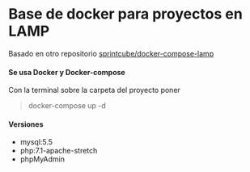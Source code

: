 # Base de docker para proyectos en LAMP 
Basado en otro repositorio [sprintcube/docker-compose-lamp](https://github.com/sprintcube/docker-compose-lamp)

#### Se usa Docker y Docker-compose

Con la terminal sobre la carpeta del proyecto poner 

> docker-compose up -d

#### Versiones

- mysql:5.5
- php:7.1-apache-stretch
- phpMyAdmin